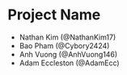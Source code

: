 # Project Name
- Nathan Kim (@NathanKim17)
- Bao Pham (@Cybory2424)
- Anh Vuong (@AnhVuong146)
- Adam Eccleston (@AdamEcc)
